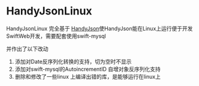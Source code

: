 # HandyJsonLinux

HandyJsonLinux 完全基于 [HandyJson](https://github.com/alibaba/HandyJSON)使HandyJson能在Linux上运行便于开发SwiftWeb开发，需要配套使用swift-mysql

并作出了以下改动
1. 添加对Date反序列化转换的支持，切为空时不显示
2. 添加对swift-mysql的AutoincrementID 自增对象反序列化支持
3. 删除和修改了一些linux 上编译出错的库，是能够运行在linux上








